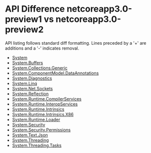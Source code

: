 # API Difference netcoreapp3.0-preview1 vs netcoreapp3.0-preview2

API listing follows standard diff formatting. Lines preceded by a '+' are
additions and a '-' indicates removal.

* [System](3.0-preview2_System.md)
* [System.Buffers](3.0-preview2_System.Buffers.md)
* [System.Collections.Generic](3.0-preview2_System.Collections.Generic.md)
* [System.ComponentModel.DataAnnotations](3.0-preview2_System.ComponentModel.DataAnnotations.md)
* [System.Diagnostics](3.0-preview2_System.Diagnostics.md)
* [System.Linq](3.0-preview2_System.Linq.md)
* [System.Net.Sockets](3.0-preview2_System.Net.Sockets.md)
* [System.Reflection](3.0-preview2_System.Reflection.md)
* [System.Runtime.CompilerServices](3.0-preview2_System.Runtime.CompilerServices.md)
* [System.Runtime.InteropServices](3.0-preview2_System.Runtime.InteropServices.md)
* [System.Runtime.Intrinsics](3.0-preview2_System.Runtime.Intrinsics.md)
* [System.Runtime.Intrinsics.X86](3.0-preview2_System.Runtime.Intrinsics.X86.md)
* [System.Runtime.Loader](3.0-preview2_System.Runtime.Loader.md)
* [System.Security](3.0-preview2_System.Security.md)
* [System.Security.Permissions](3.0-preview2_System.Security.Permissions.md)
* [System.Text.Json](3.0-preview2_System.Text.Json.md)
* [System.Threading](3.0-preview2_System.Threading.md)
* [System.Threading.Tasks](3.0-preview2_System.Threading.Tasks.md)
